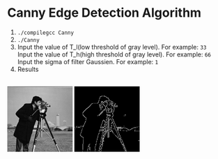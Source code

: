 # Canny Edge Detection Algorithm

1. ```./compilegcc Canny```
2. ```./Canny```
3. Input the value of T_l(low threshold of gray level).  For example: ```33``` <br> 
   Input the value of T_h(high threshold of gray level).  For example: ```66``` <br>
   Input the sigma of filter Gaussien. For example: ```1``` <br>
4. Results
<br>
<img src="photograph.png" width="150">
<img src="canny.png" width="150">

